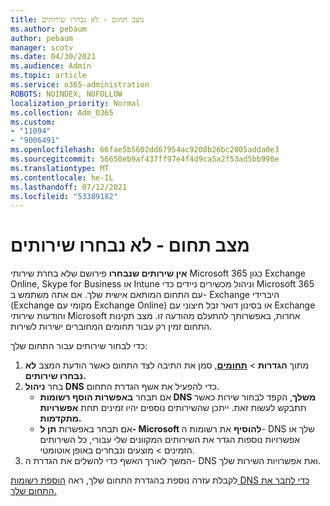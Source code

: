 ```yaml
---
title: מצב תחום - לא נבחרו שירותים
ms.author: pebaum
author: pebaum
manager: scotv
ms.date: 04/30/2021
ms.audience: Admin
ms.topic: article
ms.service: o365-administration
ROBOTS: NOINDEX, NOFOLLOW
localization_priority: Normal
ms.collection: Adm_O365
ms.custom:
- "11094"
- "9006491"
ms.openlocfilehash: 66fae5b5602dd67954ac9208b26bc2005adda0e3
ms.sourcegitcommit: 56650eb9af437ff97e4f4d9ca5a2f53ad5bb990e
ms.translationtype: MT
ms.contentlocale: he-IL
ms.lasthandoff: 07/12/2021
ms.locfileid: "53389182"
---
```

# <a name="domain-status---no-services-selected"></a>מצב תחום - לא נבחרו שירותים

**אין שירותים שנבחרו** פירושם שלא בחרת שירותי Microsoft 365 כגון Exchange Online, Skype for Business או Intune וניהול מכשירים ניידים כדי Microsoft 365 עם התחום המותאם אישית שלך. אם אתה משתמש ב- Exchange היברידי (Exchange מקומי עם Exchange Online) או בסינון דואר זבל חיצוני עם Exchange והודעות שירותי Microsoft אחרות, באפשרותך להתעלם מהודעה זו. מצב תקינות התחום זמין רק עבור תחומים המחוברים ישירות לשירות.

כדי לבחור שירותים עבור התחום שלך:

1. מתוך **הגדרות**  >  [**תחומים**](https://admin.microsoft.com/Adminportal/Home), סמן את התיבה לצד התחום כאשר הודעת המצב **לא נבחרו שירותים.**
1. בחר **ניהול DNS** כדי להפעיל את אשף הגדרת התחום.
    - אם תבחר **באפשרות הוסף רשומות DNS משלך**, הקפד לבחור שירות כאשר תתבקש לעשות זאת. ייתכן שהשירותים נוספים יהיו זמינים תחת **אפשרויות מתקדמות.**
    - אם תבחר באפשרות **תן ל- Microsoft להוסיף** את רשומות ה- DNS שלך או אפשרויות נוספות הגדר את השירותים המקוונים שלי עבורי, כל השירותים הזמינים   >   מוצעים ונבחרים באופן אוטומטי.
1. המשך לאורך האשף כדי להשלים את הגדרת ה- DNS ואת אפשרויות השירות שלך.
 
לקבלת עזרה נוספת בהגדרת התחום שלך, ראה [הוספת רשומות DNS כדי לחבר את התחום שלך.](/microsoft-365/admin/get-help-with-domains/create-dns-records-at-any-dns-hosting-provider)

